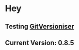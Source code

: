 # Hey

## Testing [GitVersioniser](https://github.com/Luzkan/GHActionsRepo)

## Current Version: **0.8.5**
